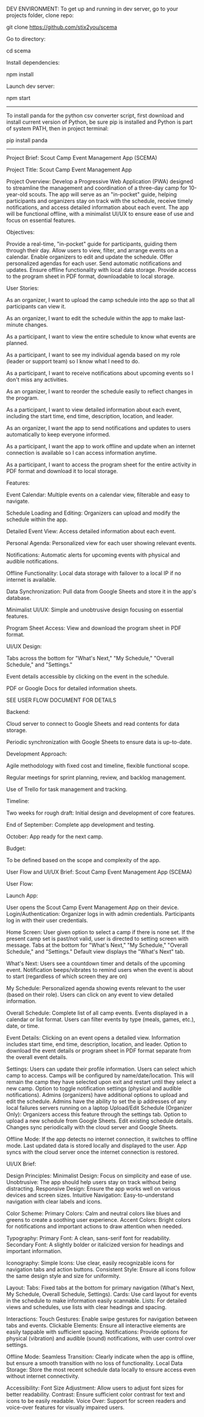 DEV ENVIRONMENT:
To get up and running in dev server, go to your projects folder, clone repo:

   git clone https://github.com/stix2you/scema

Go to directory:

   cd scema

Install dependencies:

   npm install

Launch dev server:

   npm start

-----------------------------------------------

To install panda for the python csv converter script, first download and install current version of Python, be sure pip is installed and Python is part of system PATH, then in project terminal:

   pip install panda


-----------------------------------------------

Project Brief: Scout Camp Event Management App (SCEMA)

Project Title: Scout Camp Event Management App

Project Overview: Develop a Progressive Web Application (PWA) designed to streamline the management and coordination of a three-day camp for 10-year-old scouts. The app will serve as an "in-pocket" guide, helping participants and organizers stay on track with the schedule, receive timely notifications, and access detailed information about each event. The app will be functional offline, with a minimalist UI/UX to ensure ease of use and focus on essential features.

Objectives:

Provide a real-time, "in-pocket" guide for participants, guiding them through their day.
Allow users to view, filter, and arrange events on a calendar.
Enable organizers to edit and update the schedule.
Offer personalized agendas for each user.
Send automatic notifications and updates.
Ensure offline functionality with local data storage.
Provide access to the program sheet in PDF format, downloadable to local storage.

User Stories:

As an organizer, I want to upload the camp schedule into the app so that all participants can view it.

As an organizer, I want to edit the schedule within the app to make last-minute changes.

As a participant, I want to view the entire schedule to know what events are planned.

As a participant, I want to see my individual agenda based on my role (leader or support team) so I know what I need to do.

As a participant, I want to receive notifications about upcoming events so I don't miss any activities.

As an organizer, I want to reorder the schedule easily to reflect changes in the program.

As a participant, I want to view detailed information about each event, including the start time, end time, description, location, and leader.

As an organizer, I want the app to send notifications and updates to users automatically to keep everyone informed.

As a participant, I want the app to work offline and update when an internet connection is available so I can access information anytime.

As a participant, I want to access the program sheet for the entire activity in PDF format and download it to local storage.


Features:

Event Calendar: Multiple events on a calendar view, filterable and easy to navigate.

Schedule Loading and Editing: Organizers can upload and modify the schedule within the app.

Detailed Event View: Access detailed information about each event.

Personal Agenda: Personalized view for each user showing relevant events.

Notifications: Automatic alerts for upcoming events with physical and audible notifications.

Offline Functionality: Local data storage with failover to a local IP if no internet is available.

Data Synchronization: Pull data from Google Sheets and store it in the app's database.

Minimalist UI/UX: Simple and unobtrusive design focusing on essential features.

Program Sheet Access: View and download the program sheet in PDF format.



UI/UX Design:

Tabs across the bottom for "What's Next," "My Schedule," "Overall Schedule," and "Settings."

Event details accessible by clicking on the event in the schedule.

PDF or Google Docs for detailed information sheets.

SEE USER FLOW DOCUMENT FOR DETAILS



Backend:

Cloud server to connect to Google Sheets and read contents for data storage.

Periodic synchronization with Google Sheets to ensure data is up-to-date.



Development Approach:

Agile methodology with fixed cost and timeline, flexible functional scope.

Regular meetings for sprint planning, review, and backlog management.

Use of Trello for task management and tracking.



Timeline:

Two weeks for rough draft: Initial design and development of core features.

End of September: Complete app development and testing.

October: App ready for the next camp.



Budget:

To be defined based on the scope and complexity of the app.





User Flow and UI/UX Brief: Scout Camp Event Management App (SCEMA)

User Flow:

Launch App:

User opens the Scout Camp Event Management App on their device.
Login/Authentication:
Organizer logs in with admin credentials.
Participants log in with their user credentials.

Home Screen:
User given option to select a camp if there is none set.  If the present camp set is past/not valid, user is directed to setting screen with message.
Tabs at the bottom for "What's Next," "My Schedule," "Overall Schedule," and "Settings."
Default view displays the "What's Next" tab.

What's Next:
Users see a countdown timer and details of the upcoming event.
Notification beeps/vibrates to remind users when the event is about to start (regardless of which screen they are on)

My Schedule:
Personalized agenda showing events relevant to the user (based on their role).
Users can click on any event to view detailed information.

Overall Schedule:
Complete list of all camp events.
Events displayed in a calendar or list format.
Users can filter events by type (meals, games, etc.), date, or time.

Event Details:
Clicking on an event opens a detailed view.
Information includes start time, end time, description, location, and leader.
Option to download the event details or program sheet in PDF format separate from the overall event details.

Settings:
Users can update their profile information.
Users can select which camp to access. Camps will be configured by name/date/location. This will remain the camp they have selected upon exit and restart until they select a new camp. 
Option to toggle notification settings (physical and audible notifications).
Admins (organizers) have additional options to upload and edit the schedule.
Admins have the ability to set the ip addresses of any local failures servers running on a laptop
Upload/Edit Schedule (Organizer Only):
Organizers access this feature through the settings tab.
Option to upload a new schedule from Google Sheets.
Edit existing schedule details.
Changes sync periodically with the cloud server and Google Sheets.

Offline Mode:
If the app detects no internet connection, it switches to offline mode.
Last updated data is stored locally and displayed to the user.
App syncs with the cloud server once the internet connection is restored.


UI/UX Brief:

Design Principles:
Minimalist Design: Focus on simplicity and ease of use.
Unobtrusive: The app should help users stay on track without being distracting.
Responsive Design: Ensure the app works well on various devices and screen sizes.
Intuitive Navigation: Easy-to-understand navigation with clear labels and icons.

Color Scheme:
Primary Colors: Calm and neutral colors like blues and greens to create a soothing user experience.
Accent Colors: Bright colors for notifications and important actions to draw attention when needed.

Typography:
Primary Font: A clean, sans-serif font for readability.
Secondary Font: A slightly bolder or italicized version for headings and important information.

Iconography:
Simple Icons: Use clear, easily recognizable icons for navigation tabs and action buttons.
Consistent Style: Ensure all icons follow the same design style and size for uniformity.

Layout:
Tabs: Fixed tabs at the bottom for primary navigation (What's Next, My Schedule, Overall Schedule, Settings).
Cards: Use card layout for events in the schedule to make information easily scannable.
Lists: For detailed views and schedules, use lists with clear headings and spacing.


Interactions:
Touch Gestures: Enable swipe gestures for navigation between tabs and events.
Clickable Elements: Ensure all interactive elements are easily tappable with sufficient spacing.
Notifications: Provide options for physical (vibration) and audible (sound) notifications, with user control over settings.

Offline Mode:
Seamless Transition: Clearly indicate when the app is offline, but ensure a smooth transition with no loss of functionality.
Local Data Storage: Store the most recent schedule data locally to ensure access even without internet connectivity.

Accessibility:
Font Size Adjustment: Allow users to adjust font sizes for better readability.
Contrast: Ensure sufficient color contrast for text and icons to be easily readable.
Voice Over: Support for screen readers and voice-over features for visually impaired users.
